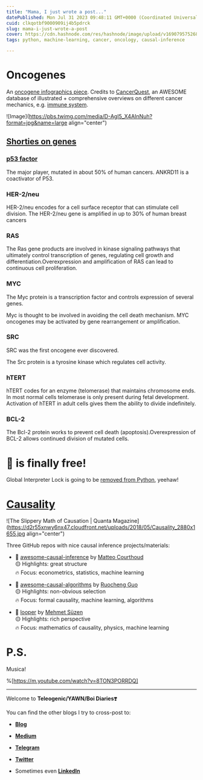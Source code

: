 ```yaml
---
title: "Mama, I just wrote a post..."
datePublished: Mon Jul 31 2023 09:48:11 GMT+0000 (Coordinated Universal Time)
cuid: clkqotbf9000909ij4b5pdrck
slug: mama-i-just-wrote-a-post
cover: https://cdn.hashnode.com/res/hashnode/image/upload/v1690795752684/2d124f75-7ab6-40ee-88db-d223b0f2bdfb.jpeg
tags: python, machine-learning, cancer, oncology, causal-inference

---
```


# Oncogenes

An [oncogene infographics piece](https://twitter.com/ChuletasMedicas/status/1143949644654940160). Credits to [CancerQuest](https://cancerquest.org/cancer-biology), an AWESOME database of illustrated + comprehensive overviews on different cancer mechanics, e.g. [immune system](https://cancerquest.org/cancer-biology/immune-system).

![Image](https://pbs.twimg.com/media/D-AgI5_X4AInNuh?format=jpg&name=large align="center")

## [Shorties on genes](https://www.linkedin.com/feed/update/urn:li:activity:7089950107642523649/)

### [p53 factor](https://www.mdpi.com/1422-0067/20/24/6197)

The major player, mutated in about 50% of human cancers. ANKRD11 is a coactivator of P53.

### **HER-2/neu**

HER-2/neu encodes for a cell surface receptor that can stimulate cell division. The HER-2/neu gene is amplified in up to 30% of human breast cancers

### **RAS**

The Ras gene products are involved in kinase signaling pathways that ultimately control transcription of genes, regulating cell growth and differentiation.Overexpression and amplification of RAS can lead to continuous cell proliferation.

### **MYC**

The Myc protein is a transcription factor and controls expression of several genes.

Myc is thought to be involved in avoiding the cell death mechanism. MYC oncogenes may be activated by gene rearrangement or amplification.

### **SRC**

SRC was the first oncogene ever discovered.

The Src protein is a tyrosine kinase which regulates cell activity.

### **hTERT**

hTERT codes for an enzyme (telomerase) that maintains chromosome ends. In most normal cells telomerase is only present during fetal development. Activation of hTERT in adult cells gives them the ability to divide indefinitely.

### **BCL-2**

The Bcl-2 protein works to prevent cell death (apoptosis).Overexpression of BCL-2 allows continued division of mutated cells.

# 🐍 is finally free!

Global Interpreter Lock is going to be [removed from Python](https://twitter.com/soumithchintala/status/1685524194144989184), yeehaw!

# [Causality](https://www.linkedin.com/posts/aleksandermolak_python-causality-causalinference-activity-7089884530261540864-hQOC)

![The Slippery Math of Causation | Quanta Magazine](https://d2r55xnwy6nx47.cloudfront.net/uploads/2018/05/Causality_2880x1655.jpg align="center")

Three GitHub repos with nice causal inference projects/materials:

* 🔹 [awesome-causal-inference](https://github.com/matteocourthoud/awesome-causal-inference/) by [Matteo Courthoud](https://www.linkedin.com/in/ACoAABLxLdcBt6wbKBdnhhBVly2B5ZLJsJnlvTs)  
    🟡 Highlights: great structure  
    🔥 Focus: econometrics, statistics, machine learning
    
* 🔹 [awesome-causal-algorithms](https://github.com/rguo12/awesome-causality-algorithms/) by [Ruocheng Guo](https://www.linkedin.com/in/ACoAABHWozYBgN8lAcgjRk62-8oLCJvmNv7H3A8)  
    🟡 Highlights: non-obvious selection  
    🔥 Focus: formal causality, machine learning, algorithms
    
* 🔹 [looper](https://github.com/msuzen/looper/tree/master/) by [Mehmet Süzen](https://www.linkedin.com/in/mehmetsuzen/)  
    🟡 Highlights: rich perspective  
    🔥 Focus: mathematics of causality, physics, machine learning
    

# P.S.

Musica!

%[https://m.youtube.com/watch?v=8TON3PORRDQ] 

---

Welcome to **Teleogenic/YAWN/Boi Diaries**❣️

You can find the other blogs I try to cross-post to:

* [**Blog**](https://blog.teleogenic.com/)
    
* [**Medium**](https://baldr.medium.com/)
    
* [**Telegram**](https://t.me/ohmyboi)
    
* [**Twitter**](https://twitter.com/ZakharKogan)
    
* Sometimes even [**LinkedIn**](https://www.linkedin.com/in/zakhar-kogan/)